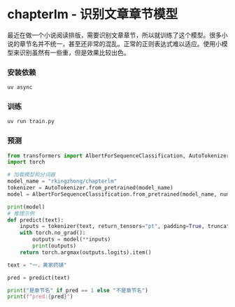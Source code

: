 # chapterlm - 识别文章章节模型

最近在做一个小说阅读排版，需要识别文章章节，所以就训练了这个模型。很多小说的章节名并不统一，甚至还非常的混乱。正常的正则表达式难以适应。使用小模型来识别虽然有一些重，但是效果比较出色。

### 安装依赖

```bash
uv async
```

### 训练

```bash
uv run train.py
```

### 预测
```python
from transformers import AlbertForSequenceClassification, AutoTokenizer
import torch

# 加载模型和分词器
model_name = "rkingzhong/chapterlm"  
tokenizer = AutoTokenizer.from_pretrained(model_name)
model = AlbertForSequenceClassification.from_pretrained(model_name, num_labels=2)

print(model)
# 推理示例
def predict(text):
    inputs = tokenizer(text, return_tensors="pt", padding=True, truncation=True, max_length=64)
    with torch.no_grad():
        outputs = model(**inputs)
        print(outputs)
    return torch.argmax(outputs.logits).item()

text = "一，黄家药铺"

pred = predict(text)

print("是章节名" if pred == 1 else "不是章节名")
print(f"pred:{pred}")
```
